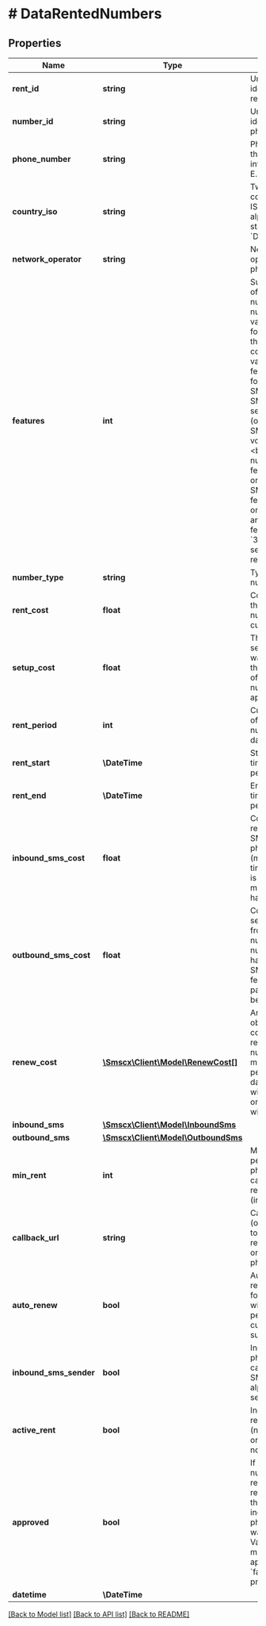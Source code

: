 # # DataRentedNumbers

## Properties

Name | Type | Description | Notes
------------ | ------------- | ------------- | -------------
**rent_id** | **string** | Unique identifier of the rent operation |
**number_id** | **string** | Unique identifier of the phone number |
**phone_number** | **string** | Phone number that is rented in international E.164 format |
**country_iso** | **string** | Two-letter country code in ISO-3166 alpha 2 standard. Eg. &#x60;DE&#x60;, &#x60;FR&#x60;, &#x60;IT&#x60; |
**network_operator** | **string** | Network operator of the phone number |
**features** | **int** | Sum of features of the phone number, in numerical value. The following are the corresponding values for each feature:  - &#x60;1&#x60; for receiving SMS (inbound SMS)  - &#x60;2&#x60; for sending SMS (outbound SMS)  - &#x60;4&#x60; for voice.      &lt;br&gt; &lt;br&gt;  A phone number with feature &#x60;1&#x60; can only receive SMS, with feature &#x60;2&#x60; can only send SMS, and with feature value &#x60;3&#x60; (1 + 2) cand send and receive SMS |
**number_type** | **string** | Type of phone number. |
**rent_cost** | **float** | Cost of renting the phone number for the current period |
**setup_cost** | **float** | The one time setup fee that was charged at the initial rent of the phone number (if applicable) |
**rent_period** | **int** | Current period of the phone number rent (in days) |
**rent_start** | **\DateTime** | Start date and time of the rent period (UTC) |
**rent_end** | **\DateTime** | End date and time of the rent period (UTC) |
**inbound_sms_cost** | **float** | Cost for receiving a SMS on this phone number (most of the time receiving is free, meaning this has value 0) |
**outbound_sms_cost** | **float** | Cost for sending a SMS from this phone number. If the number doesn&#39;t have outbound SMS as a feature, this parameter will be &#x60;null&#x60; |
**renew_cost** | [**\Smscx\Client\Model\RenewCost[]**](RenewCost.md) | Array of objects with cost for rent renewal. If the number has minimum rent period of 30 days, this array will contain only one object with 30 days |
**inbound_sms** | [**\Smscx\Client\Model\InboundSms**](InboundSms.md) |  |
**outbound_sms** | [**\Smscx\Client\Model\OutboundSms**](OutboundSms.md) |  |
**min_rent** | **int** | Minimum period that this phone number can be rented/renewed (in days) |
**callback_url** | **string** | Callback URL (or webhook) to get the received SMS on the rented phone number |
**auto_renew** | **bool** | Automatically renews the rent for the number with the same period as the current subscription |
**inbound_sms_sender** | **bool** | Indicates if the phone number can receive SMS from alphanumeric sender ID | [optional]
**active_rent** | **bool** | Indicates if the rent is active (not canceled or subscription not expired) |
**approved** | **bool** | If the phone number requires registration, this parameter indicates if the phone number was approved. Value &#x60;true&#x60; means number approved, &#x60;false&#x60; means processing |
**datetime** | **\DateTime** |  |

[[Back to Model list]](../../README.md#models) [[Back to API list]](../../README.md#endpoints) [[Back to README]](../../README.md)
